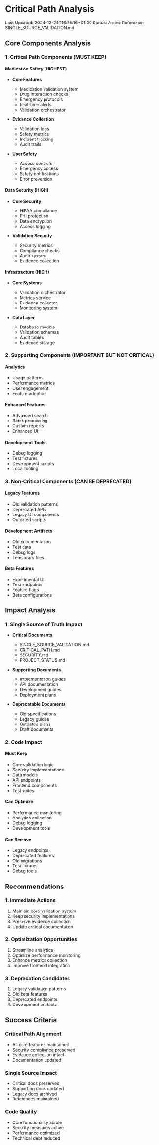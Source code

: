 # Critical Path Analysis
Last Updated: 2024-12-24T16:25:16+01:00
Status: Active
Reference: SINGLE_SOURCE_VALIDATION.md

## Core Components Analysis

### 1. Critical Path Components (MUST KEEP)

#### Medication Safety (HIGHEST)
- **Core Features**
  - Medication validation system
  - Drug interaction checks
  - Emergency protocols
  - Real-time alerts
  - Validation orchestrator
  
- **Evidence Collection**
  - Validation logs
  - Safety metrics
  - Incident tracking
  - Audit trails

- **User Safety**
  - Access controls
  - Emergency access
  - Safety notifications
  - Error prevention

#### Data Security (HIGH)
- **Core Security**
  - HIPAA compliance
  - PHI protection
  - Data encryption
  - Access logging

- **Validation Security**
  - Security metrics
  - Compliance checks
  - Audit system
  - Evidence collection

#### Infrastructure (HIGH)
- **Core Systems**
  - Validation orchestrator
  - Metrics service
  - Evidence collector
  - Monitoring system

- **Data Layer**
  - Database models
  - Validation schemas
  - Audit tables
  - Evidence storage

### 2. Supporting Components (IMPORTANT BUT NOT CRITICAL)

#### Analytics
- Usage patterns
- Performance metrics
- User engagement
- Feature adoption

#### Enhanced Features
- Advanced search
- Batch processing
- Custom reports
- Enhanced UI

#### Development Tools
- Debug logging
- Test fixtures
- Development scripts
- Local tooling

### 3. Non-Critical Components (CAN BE DEPRECATED)

#### Legacy Features
- Old validation patterns
- Deprecated APIs
- Legacy UI components
- Outdated scripts

#### Development Artifacts
- Old documentation
- Test data
- Debug logs
- Temporary files

#### Beta Features
- Experimental UI
- Test endpoints
- Feature flags
- Beta configurations

## Impact Analysis

### 1. Single Source of Truth Impact
- **Critical Documents**
  - SINGLE_SOURCE_VALIDATION.md
  - CRITICAL_PATH.md
  - SECURITY.md
  - PROJECT_STATUS.md

- **Supporting Documents**
  - Implementation guides
  - API documentation
  - Development guides
  - Deployment plans

- **Deprecatable Documents**
  - Old specifications
  - Legacy guides
  - Outdated plans
  - Draft documents

### 2. Code Impact

#### Must Keep
- Core validation logic
- Security implementations
- Data models
- API endpoints
- Frontend components
- Test suites

#### Can Optimize
- Performance monitoring
- Analytics collection
- Debug logging
- Development tools

#### Can Remove
- Legacy endpoints
- Deprecated features
- Old migrations
- Test fixtures
- Debug tools

## Recommendations

### 1. Immediate Actions
1. Maintain core validation system
2. Keep security implementations
3. Preserve evidence collection
4. Update critical documentation

### 2. Optimization Opportunities
1. Streamline analytics
2. Optimize performance monitoring
3. Enhance metrics collection
4. Improve frontend integration

### 3. Deprecation Candidates
1. Legacy validation patterns
2. Old beta features
3. Deprecated endpoints
4. Development artifacts

## Success Criteria

### Critical Path Alignment
- All core features maintained
- Security compliance preserved
- Evidence collection intact
- Documentation updated

### Single Source Impact
- Critical docs preserved
- Supporting docs updated
- Legacy docs archived
- References maintained

### Code Quality
- Core functionality stable
- Security measures active
- Performance optimized
- Technical debt reduced
